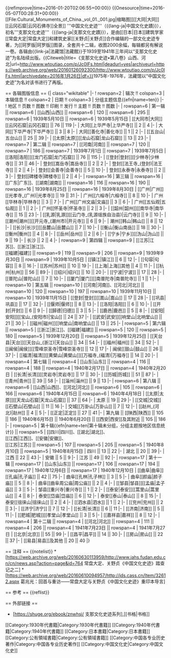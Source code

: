 {{refimprove|time=2016-01-20T02:06:55+00:00}}
{{Onesource|time=2016-05-07T00:28:31+00:00}} 
[[File:Cultural_Monuments_of_China._vol_01._001.jpg|缩略图]][[大同|大同]][[云冈石窟|云冈石佛寺]]全景]]
'''中国文化史迹'''（{{lang-ja|中国文化史蹟}}），初名'''支那文化史迹'''（{{lang-ja|支那文化史蹟}}），是由[[日本|日本]]建筑学家[[常盘大定|常盘大定]]和建筑史家[[关野贞|关野贞]]合作编辑的一部文化史迹专著，为[[珂罗版|珂罗版]]图录，全套共十二辑，收图2000余幅，每辑都另有解说一卷。各辑由{{link-ja|法藏馆|法藏館}}于1939至1941年三年间以“支那文化史迹”为名陆续出版。<ref>{{Citeweb|title=《支那文化史迹•第八卷》山西、河北|url=http://www.wtoutiao.com/p/Jc0lFs.html|deadurl=yes|archiveurl=https://web.archive.org/web/20160126092300/http://www.wtoutiao.com/p/Jc0lFs.html|archivedate=2016年1月26日|df=}}</ref>1975年-1976年，法藏馆以“中国文化史迹”为名对该书进行了再版。

== 各辑图版信息 ==
{| class="wikitable"
|-
! rowspan=2 | 辑次 !! colspan=3 | 本辑信息 !! colspan=2 | 日期 !! colspan=3 | 分组主题信息{{efn|name=ten}}
|-
! 地区 !! 页数 !! 图数 !! 印刷 !! 发行 !! 主题 !! 页数 !! 图数
|-
| rowspan=6 | 第一辑 || rowspan=6 | [[山西|山西]] || rowspan=6 | 120 || rowspan=6 | 295 || rowspan=6 | 1939年5月10日 || rowspan=6 | 1939年5月15日 
| [[大同市|大同]][[云冈石窟|云冈石窟]] || 76 || 119
|-
| 大同[[上华严寺|上华严寺]] || 2 || 4 
|-
| 大同[[下华严寺|下华严寺]] || 3 || 8 
|-
| 大同[[善化寺|善化寺]] || 1 || 2 
|-
| [[五台山|五台山]] || 25 || 39 
|-
| [[太原|太原]][[龙山石窟|龙山石窟]] || 13 || 23 
|-
| rowspan=7 | 第二辑 || rowspan=7 | [[河南|河南]] || rowspan=7 | 120 || rowspan=7 | 186 || rowspan=7 | 1939年7月1日 || rowspan=7 | 1939年7月5日
| [[洛阳|洛阳]][[龙门石窟|龙门石窟]] || 76 || 115
|-
| [[登封|登封]][[少林寺|少林寺]] || 31 || 46
|-
| 登封[[嵩岳寺|嵩岳寺]] || 2 || 2
|-
| 登封[[法王寺_(登封)|法王寺]] || 2 || 4
|-
| 登封[[会善寺|会善寺]] || 5 || 10
|-
| 登封[[永泰寺|永泰寺]] || 2 || 3
|-
| 登封[[碑楼寺|碑楼寺]] || 2 || 4
|-
| rowspan=16 | 第三辑 || rowspan=16 | [[广东|广东]]、[[湖南|湖南]] || rowspan=16 | 116 || rowspan=16 | 190 || rowspan=16 | 1939年8月25日 || rowspan=16 | 1939年8月30日 
| [[广州|广州]][[光孝寺_(广州)|光孝寺]] || 19 || 31
|-
| 广州[[六榕寺|六榕寺]] || 8 || 10
|-
| 广州[[华林寺|华林寺]] || 3 || 7
|-
| 广州[[广州文庙|文庙]] || 3 || 6
|-
| 广州[[五仙观|五仙观]] || 1 || 2
|-
| 广州[[怀圣寺|怀圣寺]] || 2 || 3
|-
| [[韶州|韶州]][[南华寺|南华寺]] || 15 || 23
|-
| [[乳源|乳源]][[云门寺_(乳源瑶族自治县)|云门寺]] || 9 || 10
|-
| [[潮州|潮州]][[开元寺_(潮州市)|开元寺]] || 6 || 9
|-
| 潮州[[韩山|韩山]] || 8 || 12
|-
| [[长沙|长沙]][[岳麓山|岳麓山]] || 7 || 10
|-
| [[衡山|衡山南岳]] || 18 || 30
|-
| [[衡州|衡州]] || 4 || 8
|-
| [[岳州|岳州]] || 2 || 6
|-
| [[宁乡|宁乡]][[沩山|沩山]] || 9 || 19
|-
| 长沙 || 2 || 4
|-
| rowspan=9 | 第四辑 || rowspan=9 | [[江苏|江苏]]、[[浙江|浙江]]、<br />[[福建|福建]] || rowspan=9 | 119 || rowspan=9 | 206 || rowspan=9 | 1939年9月30日 || rowspan=9 | 1939年10月5日 
| [[镇江|镇江]] || 6 || 12
|-
| [[句容|句容]] || 8 || 16
|-
| [[苏州|苏州]] || 10 || 19
|-
| [[上海|上海]]其他 || 4 || 11
|-
| [[杭州|杭州]] || 56 || 89
|-
| [[绍兴|绍兴]] || 10 || 20
|-
| [[宁波|宁波]] || 17 || 28
|-
| [[普陀山|普陀山]] || 7 || 10
|-
| [[厦门|厦门]][[南普陀寺|南普陀寺]] || 1 || 1
|-
| rowspan=10 | 第五辑 || rowspan=10 | [[河南|河南]]、[[河北|河北]] || rowspan=10 | 120 || rowspan=10 | 197 || rowspan=10 | 1939年11月10日 || rowspan=10 | 1939年11月15日 
| [[登封|登封]][[嵩山|嵩山]] || 17 || 28
|-
| [[巩县|巩县]] || 17 || 32
|-
| [[偃师|偃师]] || 8 || 13
|-
| [[洛阳|洛阳]] || 6 || 10
|-
| [[开封|开封]] || 6 || 9
|-
| [[歸德|归德]] || 3 || 5
|-
| [[鹿邑|鹿邑]] || 5 || 8
|-
| [[安阳|安阳]][[宝山_(安阳市)|宝山]] || 24 || 37
|-
| [[武安|武安]][[响堂山|北响堂山]] || 21 || 30
|-
| [[磁州|磁州]][[响堂山|南响堂山]] || 13 || 25
|-
| rowspan=5 | 第六辑 || rowspan=5 | [[浙江|浙江]]、[[福建|福建]] || rowspan=5 | 120 || rowspan=5 | 180 || rowspan=5 | 1939年12月20日 || rowspan=5 | 1939年12月25日 
| [[天台县|天台]][[天台山_(浙江)|天台山]] || 34 || 54
|-
| [[福州|福州]] || 34 || 52
|-
| [[闽侯|闽侯]][[雪峰崇圣寺|雪峰崇圣寺]] || 12 || 17
|-
| 闽侯[[鼓山|鼓山]] || 26 || 37
|-
| [[福清|福清]][[黄檗山|黄檗山]][[万福寺_(福清)|万福寺]] || 14 || 20
|-
| rowspan=4 | 第七辑 || rowspan=4 | [[山东|山东]] || rowspan=4 | 116 || rowspan=4 | 188 || rowspan=4 | 1940年2月17日 || rowspan=4 | 1940年2月20日 
| [[长清|长清]][[灵岩寺|灵岩寺]] || 17 || 30
|-
| [[历城|历城]] || 51 || 87
|-
| [[青州|青州]] || 39 || 58
|-
| [[淄州|淄州]] || 9 || 13
|-
| rowspan=6 | 第八辑 || rowspan=6 | [[山西|山西]]、[[河北|河北]] || rowspan=6 | 105 || rowspan=6 | 166 || rowspan=6 | 1940年4月15日 || rowspan=6 | 1940年4月18日 
| [[太原|太原]][[天龙山石窟|天龙山石窟]] || 37 || 64 
|-
| 太原 || 19 || 29 
|-
| [[交城|交城]][[石壁山|石壁山]] || 11 || 16 
|-
| 交城[[万卦山|万卦山]] || 7 || 12 
|-
| [[赵州_(河北)|赵州]] || 4 || 5 
|-
| [[正定|正定]] || 27 || 41
|-
| 第九辑 || [[陕西|陕西]] || 105 || 186 || 1940年6月15日 || 1940年6月20日 || [[西安|西安]]及其附近 || 105 || 186
|-
| rowspan=5 | 第十辑{{efn|name=ten|第十辑未分组，分组主题按地区信息统计}} || rowspan=5 | [[四川|四川]]、[[湖北|湖北]]、<br />[[江西|江西]]、[[安徽|安徽]]、<br />[[江苏|江苏]] || rowspan=5 | 107 || rowspan=5 | 205 || rowspan=5 | 1940年8月10日 || rowspan=5 | 1940年8月15日 
| 四川 || 13 || 22
|-
| 湖北 || 20 || 39
|-
| 江西 || 22 || 43
|-
| 安徽 || 5 || 9
|-
| 江苏 || 49 || 92
|-
| rowspan=17 | 第十一辑 || rowspan=17 | [[山东|山东]] || rowspan=17 | 106 || rowspan=17 | 194 || rowspan=17 | 1940年12月6日 || rowspan=17 | 1940年12月10日 
| [[曲阜|曲阜]][[孔庙|孔子庙]] || 42 || 75 
|-
| 曲阜[[孔林|孔子林]] || 3 || 5 
|-
| 曲阜[[颜庙|颜子庙]] || 5 || 8 
|-
| 曲阜[[曲阜周公庙|周公庙]] || 2 || 4 
|-
| [[邹县|邹县]][[孟庙|孟子庙]] || 3 || 5 
|-
| 邹县[[重兴寺|重兴寺]] || 1 || 2 
|-
| [[泰安|泰安]][[蒿里山|蒿里山]] || 4 || 8 
|-
| 泰安[[岱庙|岱庙]] || 6 || 12 
|-
| 泰安[[泰山|泰山]] || 8 || 15 
|-
| 泰安[[徂徕山|徂徕山]] || 2 || 4 
|-
| [[泗水县|泗水]] || 1 || 2 
|-
| [[兖州|兖州]] || 2 || 3 
|-
| [[济宁|济宁]] || 7 || 12 
|-
| [[长清|长清]] || 6 || 11 
|-
| [[济南|济南]] || 5 || 11 
|-
| [[肥城|肥城]][[孝堂山|孝堂山]] || 3 || 5 
|-
| [[嘉祥县|嘉祥]] || 8 || 12 
|-
| rowspan=4 | 第十二辑 || rowspan=4 | [[河北|河北]] || rowspan=4 | 111 || rowspan=4 | 206 || rowspan=4 | 1941年7月23日 || rowspan=4 | 1941年7月27日 
| [[北京|北京]] || 55 || 99
|-
| [[昌平|昌平]] || 14 || 30
|-
| [[房山|房山]] || 22 || 37
|-
| [[易县|易县]]及其他 || 20 || 40
|}

== 注释 ==
{{notelist}}
*[https://web.archive.org/web/20160630113959/http://www.iahs.fudan.edu.cn/cn/news.asp?action=page&id=764 常盘大定、关野贞《中国文化史迹》踏查记之二]
*[https://web.archive.org/web/20160610094957/http://jds.cass.cn/Item/32612.aspx 葛兆光：回首与重访——常盘大定与关野贞《中国文化史迹》重印本导言]

== 参考 ==
{{reflist}}

== 外部链接 ==
* [https://shuge.org/ebook/znwhsj/ 支那文化史迹系列],[[书格|书格]]

[[Category:1930年代書籍|Category:1930年代書籍]]
[[Category:1940年代書籍|Category:1940年代書籍]]
[[Category:日本書籍|Category:日本書籍]]
[[Category:公有領域書籍|Category:公有領域書籍]]
[[Category:中国各专业历史著作|Category:中国各专业历史著作]]
[[Category:中国文化史|Category:中国文化史]]